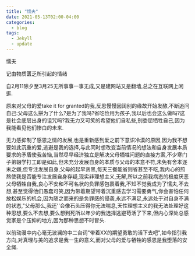 ```yaml
---
title: "懦夫"
date: ‎2021‎-05-‎13T02:00-04:00
categories:
  - blog
tags:
  - Jekyll
  - update
---
```


懦夫

记由物质匮乏所引起的情绪

自2月11除夕至3月25无所事事一事无成,又是建网站又是翻墙,总之在互联网上闲逛.

原来对父母的爱take it for granted的我,反思慢慢因阔别的缘故开始发酵,不断追问自己:父母这么拼为了什么?是为了我吗?省吃俭用为孩子,我以后也会这么做吗?这是社会底层出身的诅咒吗?我无力又可笑的希望他们自私些,别委屈牺牲自己,因为我能看见他们惨白的未来.

无力感抑制了感恩之情的发展,也是重新感到爱之前下意识冷漠的原因,因为我不想要如此沉重的爱,逃避是我的选择,与此同时想改变当前情况的想法和自身发展本质要求的矛盾使我苦恼,当然尽早经济独立是解决父母牺牲问题的直接方案,不少寒门子弟辍学打工即是如此,但未充分发展自身的本质与父母的本意不符,未免有舍本逐末之嫌,但专注发展自身,父母的起早贪黑,每天三餐能省则省甚至不吃,我内心的煎熬使我是否能专注发展自身存疑,现实非理想主义,无解,所以之前我病态的极度厌恶父母牺牲自我,良心不安和不可名状的负罪感包裹着我,不知不觉我成为了懦夫,不去想,甚至觉得他们愚蠢可笑,因为带着期望带着沉重感去学习需要勇气,你会害怕任何放松娱乐的机会,因为随之而来的是负罪感的侵袭,永远不满足,永远处于对自身不满的状态,"父母那么,我还''会像石头压得你无法喘息,天性理想主义的我无法处理好这种思想,要么不去想,要么想到死所以年少的我选择逃避苟活了下来,但内心深处总感觉家是个压抑的地方,因为那种思想不时冒头.

以前动漫中内心毫无波澜的中二台词"带着XX的期望勇敢的活下去吧",如今指引我方向,对真理与美的追求是我一生的意义,而对父母的爱与牺牲的感恩是我堕落的安全绳.